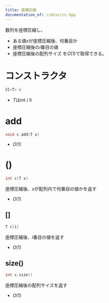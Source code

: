 ```yaml
---
title: 座標圧縮
documentation_of: //misc/cc.hpp
---
```


数列を座標圧縮し、
- ある値$x$が座標圧縮後、何番目か
- 座標圧縮後の$i$番目の値
- 座標圧縮後の配列サイズ
を$O(1)$で取得できる。

# コンストラクタ

```cpp
CC<T> c
```

- $T$はint / ll

# add

```cpp
void c.add(T x)
```

- $O(1)$

# ()

```cpp
int c(T x)
```

座標圧縮後、$x$が配列内で何番目の値かを返す

- $O(1)$

## []

```cpp
T c[i]
```

座標圧縮後、$i$番目の値を返す

- $O(1)$

## size()

```cpp
int c.size()
```

座標圧縮後の配列サイズを返す

- $O(1)$